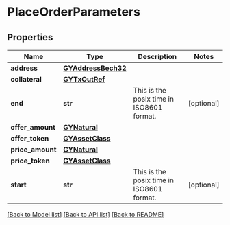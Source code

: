 # PlaceOrderParameters

## Properties
Name | Type | Description | Notes
------------ | ------------- | ------------- | -------------
**address** | [**GYAddressBech32**](GYAddressBech32.md) |  | 
**collateral** | [**GYTxOutRef**](GYTxOutRef.md) |  | 
**end** | **str** | This is the posix time in ISO8601 format. | [optional] 
**offer_amount** | [**GYNatural**](GYNatural.md) |  | 
**offer_token** | [**GYAssetClass**](GYAssetClass.md) |  | 
**price_amount** | [**GYNatural**](GYNatural.md) |  | 
**price_token** | [**GYAssetClass**](GYAssetClass.md) |  | 
**start** | **str** | This is the posix time in ISO8601 format. | [optional] 

[[Back to Model list]](../README.md#documentation-for-models) [[Back to API list]](../README.md#documentation-for-api-endpoints) [[Back to README]](../README.md)


